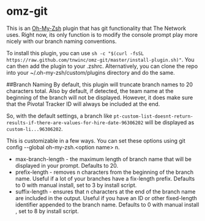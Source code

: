 # omz-git
This is an [Oh-My-Zsh](https://github.com/robbyrussell/oh-my-zsh) plugin
that has git functionality that The Network uses. Right now, its only
function is to modify the console prompt play more nicely with our
branch naming conventions.

To install this plugin, you can use `sh -c "$(curl -fsSL https://raw.github.com/tnwinc/omz-git/master/install-plugin.sh)"`. You can then add the plugin to your .zshrc. Alternatively, you can clone the repo into your ~/.oh-my-zsh/custom/plugins directory and do the same.

##Branch Naming
By default, this plugin will truncate branch names to 20 characters
total. Also by default, if detected, the team name at the beginning of
the branch will not be displayed. However, it does make sure that the
Pivotal Tracker ID will always be included at the end.

So, with the default settings, a branch like `pt-custom-list-doesnt-return-results-if-there-are-values-for-hire-date-96306202` will
be displayed as `custom-li...96306202`.

This is customizable in a few ways. You can set these options using git
config --global oh-my-zsh.\<option name> n.

* max-branch-length - the maximum length of branch name that will be
  displayed in your prompt. Defaults to 20.
* prefix-length - removes n characters from the beginning of the branch
  name. Useful if a lot of your branches have a fix-length prefix.
Defaults to 0 with manual install, set to 3 by install script.
* suffix-length - ensures that n characters at the end of the branch
  name are included in the output. Useful if you have an ID or other
fixed-length identifier appended to the branch name. Defaults to 0 with
manual install , set to 8 by install script.
